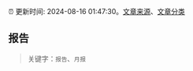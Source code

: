 :alarm_clock: 更新时间: 2024-08-16 01:47:30。[文章来源](/README.md)、[文章分类](/TAGS.md)

## 报告


> 关键字：`报告`、`月报`



